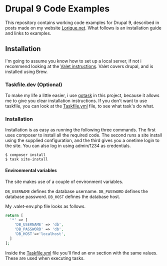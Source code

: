 # Drupal 9 Code Examples

This repository contains working code examples for Drupal 9, described in posts made on my website [Lorique.net](https://www.lorique.net). What follows is an installation guide and links to examples.

## Installation
I'm going to assume you know how to set up a local server, if not i recommend looking at the [Valet instructions](https://laravel.com/docs/8.x/valet). Valet covers drupal, and is installed using Brew.

### Taskfile.dev (Optional)
To make my life a little easier, i use [gotask](https://taskfile.dev/#/) in this project, because it allows me to give you clear installation instructions. If you don't want to use taskfile, you can look at the [Taskfile.yml](Taskfile.yml) file, to see what task's do what.

### Installation
Installation is as easy as running the following three commands. The first uses composer to install all the required code. The second runs a site install using the supplied configuration, and the third gives you a onetime login to the site. You can also log in using admin/1234 as credentials.

```shell
$ composer install
$ task site-install

```

#### Environmental variables
The site makes use of a couple of environment variables.

`DB_USERNAME` defines the database username.
`DB_PASSWORD` defines the database password.
`DB_HOST` defines the database host.

My .valet-env.php file looks as follows.
```php
return [
  '*' => [
    'DB_USERNAME' => 'db',
    'DB_PASSWORD' => 'db',
    'DB_HOST'=>'localhost',
  ]
];
```
Inside the [Taskfile.yml](Taskfile.yml) file you'll find an env section with the same values. These are used when executing tasks.
